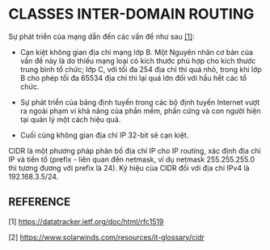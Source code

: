 # CLASSES INTER-DOMAIN ROUTING

Sự phát triển của mạng dẫn đến các vấn đề như sau [[1]](https://datatracker.ietf.org/doc/html/rfc1519):

- Cạn kiệt không gian địa chỉ mạng lớp B. Một Nguyên nhân cơ bản của vấn đề này là do thiếu mạng loại có kích thước phù hợp cho kích thước trung bình tổ chức; lớp C, với tối đa 254 địa chỉ thì quá nhỏ, trong khi lớp B cho phép tối đa 65534 địa chỉ thì lại quá lớn đối với hầu hết các tổ chức.

- Sự phát triển của bảng định tuyến trong các bộ định tuyến Internet vượt ra ngoài phạm vi khả năng của phần mềm, phần cứng và con người hiện tại quản lý một cách hiệu quả.

- Cuối cùng không gian địa chỉ IP 32-bit sẽ cạn kiệt.

CIDR là một phương pháp phân bố địa chỉ IP cho IP routing, xác định địa chỉ IP và tiền tố (prefix - liên quan đến netmask, ví dụ netmask 255.255.255.0 thì tương đương với prefix là 24). Ký hiệu của CIDR đối với địa chỉ IPv4 là 192.168.3.5/24.

## REFERENCE

[1] <https://datatracker.ietf.org/doc/html/rfc1519>

[2] <https://www.solarwinds.com/resources/it-glossary/cidr>
